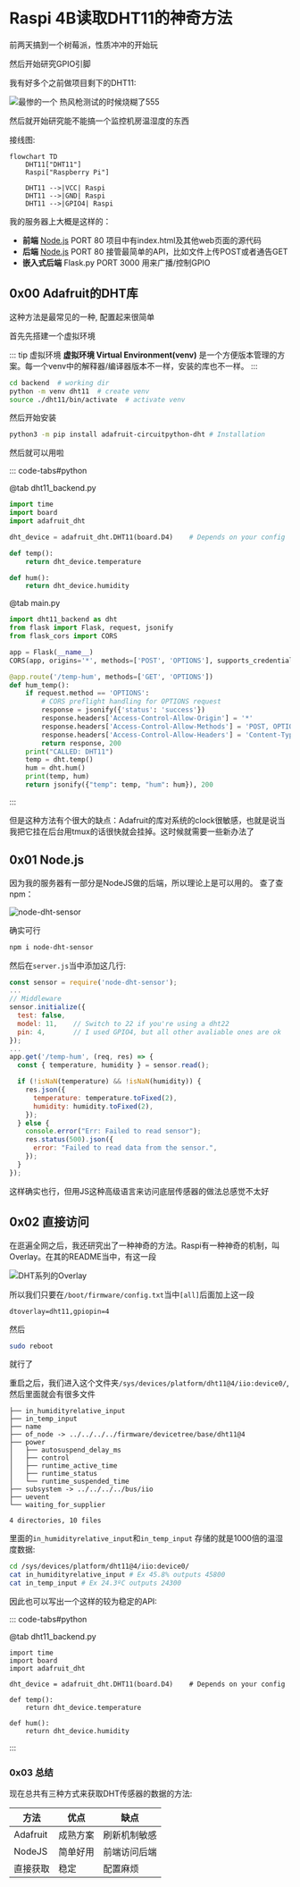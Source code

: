 # Raspi 4B读取DHT11的神奇方法

前两天搞到一个树莓派，性质冲冲的开始玩

然后开始研究GPIO引脚

我有好多个之前做项目剩下的DHT11:

![最惨的一个 热风枪测试的时候烧糊了555](/assets/CS/raspi/dht11/burnt.webp)

然后就开始研究能不能搞一个监控机房温湿度的东西

接线图:

```mermaid
flowchart TD
    DHT11["DHT11"] 
    Raspi["Raspberry Pi"]

    DHT11 -->|VCC| Raspi
    DHT11 -->|GND| Raspi
    DHT11 -->|GPIO4| Raspi
```

我的服务器上大概是这样的：
- **前端** [Node.js](nodejs.org) PORT 80 项目中有index.html及其他web页面的源代码
- **后端** [Node.js](nodejs.org) PORT 80 接管最简单的API，比如文件上传POST或者通告GET
- **嵌入式后端** Flask.py PORT 3000 用来广播/控制GPIO

## 0x00 Adafruit的DHT库

这种方法是最常见的一种, 配置起来很简单

首先先搭建一个虚拟环境

::: tip 虚拟环境
**虚拟环境 Virtual Environment(venv)** 是一个方便版本管理的方案。每一个venv中的解释器/编译器版本不一样，安装的库也不一样。
:::

```zsh
cd backend  # working dir
python -m venv dht11  # create venv
source ./dht11/bin/activate  # activate venv
```

然后开始安装

```zsh
python3 -m pip install adafruit-circuitpython-dht # Installation
```

然后就可以用啦

::: code-tabs#python

@tab dht11_backend.py
```py
import time
import board
import adafruit_dht

dht_device = adafruit_dht.DHT11(board.D4)    # Depends on your config

def temp():
    return dht_device.temperature

def hum():
    return dht_device.humidity
```

@tab main.py
```py
import dht11_backend as dht
from flask import Flask, request, jsonify
from flask_cors import CORS

app = Flask(__name__)
CORS(app, origins='*', methods=['POST', 'OPTIONS'], supports_credentials=True)

@app.route('/temp-hum', methods=['GET', 'OPTIONS'])
def hum_temp():
    if request.method == 'OPTIONS':
        # CORS preflight handling for OPTIONS request
        response = jsonify({'status': 'success'})
        response.headers['Access-Control-Allow-Origin'] = '*'
        response.headers['Access-Control-Allow-Methods'] = 'POST, OPTIONS'
        response.headers['Access-Control-Allow-Headers'] = 'Content-Type'
        return response, 200
    print("CALLED: DHT11")
    temp = dht.temp()
    hum = dht.hum()
    print(temp, hum)
    return jsonify({"temp": temp, "hum": hum}), 200
```
:::


但是这种方法有个很大的缺点：Adafruit的库对系统的clock很敏感，也就是说当我把它挂在后台用tmux的话很快就会挂掉。这时候就需要一些新办法了

## 0x01 Node.js

因为我的服务器有一部分是NodeJS做的后端，所以理论上是可以用的。
查了查npm：

![node-dht-sensor](/assets/CS/raspi/dht11/npm.webp)

确实可行

```zsh
npm i node-dht-sensor
```

然后在`server.js`当中添加这几行:

```js
const sensor = require('node-dht-sensor');
...
// Middleware
sensor.initialize({
  test: false,
  model: 11,    // Switch to 22 if you're using a dht22
  pin: 4,       // I used GPIO4, but all other avaliable ones are ok
});
...
app.get('/temp-hum', (req, res) => {
  const { temperature, humidity } = sensor.read();

  if (!isNaN(temperature) && !isNaN(humidity)) {
    res.json({
      temperature: temperature.toFixed(2),
      humidity: humidity.toFixed(2),
    });
  } else {
    console.error("Err: Failed to read sensor");
    res.status(500).json({
      error: "Failed to read data from the sensor.",
    });
  }
});
```

这样确实也行，但用JS这种高级语言来访问底层传感器的做法总感觉不太好

## 0x02 直接访问

在逛遍全网之后，我还研究出了一种神奇的方法。Raspi有一种神奇的机制，叫Overlay。在其的README当中，有这一段

![DHT系列的Overlay](/assets/CS/raspi/dht11/overlay.webp)

所以我们只要在`/boot/firmware/config.txt`当中`[all]`后面加上这一段

```bootconfig
dtoverlay=dht11,gpiopin=4
```

然后

```zsh
sudo reboot
```

就行了

重启之后，我们进入这个文件夹`/sys/devices/platform/dht11@4/iio:device0/`,然后里面就会有很多文件

```tree
├── in_humidityrelative_input
├── in_temp_input
├── name
├── of_node -> ../../../../firmware/devicetree/base/dht11@4
├── power
│   ├── autosuspend_delay_ms
│   ├── control
│   ├── runtime_active_time
│   ├── runtime_status
│   └── runtime_suspended_time
├── subsystem -> ../../../../bus/iio
├── uevent
└── waiting_for_supplier

4 directories, 10 files
```
里面的`in_humidityrelative_input`和`in_temp_input` 存储的就是1000倍的温湿度数据:

```zsh
cd /sys/devices/platform/dht11@4/iio:device0/
cat in_humidityrelative_input # Ex 45.8% outputs 45800
cat in_temp_input # Ex 24.3ºC outputs 24300
```
因此也可以写出一个这样的较为稳定的API:

::: code-tabs#python

@tab dht11_backend.py
```
import time
import board
import adafruit_dht

dht_device = adafruit_dht.DHT11(board.D4)    # Depends on your config

def temp():
    return dht_device.temperature

def hum():
    return dht_device.humidity
```

:::

### 0x03 总结
现在总共有三种方式来获取DHT传感器的数据的方法:


| 方法 | 优点 | 缺点 |
| --- | --- | --- |
| Adafruit | 成熟方案 | 刷新机制敏感 |
| NodeJS | 简单好用 | 前端访问后端 |
| 直接获取 | 稳定 | 配置麻烦 |